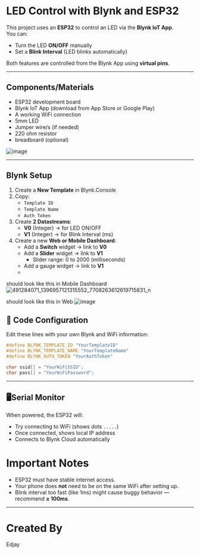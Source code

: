 # LED Control with Blynk and ESP32

This project uses an **ESP32** to control an LED via the **Blynk IoT App**.  
You can:
-  Turn the LED **ON/OFF** manually
- Set a **Blink Interval** (LED blinks automatically)

Both features are controlled from the Blynk App using **virtual pins**.

---

## Components/Materials
- ESP32 development board
- Blynk IoT App (download from App Store or Google Play)
- A working WiFi connection
- 5mm LED
- Jumper wire/s (if needed)
- 220 ohm resistor
- breadboard (optional)
  
![image](https://github.com/user-attachments/assets/d6339865-5796-4b32-9152-0d726fcabd7a)

---



## Blynk Setup

1. Create a **New Template** in Blynk.Console
2. Copy:
   - `Template ID`
   - `Template Name`
   - `Auth Token`
3. Create **2 Datastreams**:
   - **V0** (Integer) → for LED ON/OFF
   - **V1** (Integer) → for Blink Interval (ms)
4. Create a new **Web or Mobile Dashboard**:
   - Add a **Switch** widget → link to **V0**
   - Add a **Slider** widget → link to **V1**
     - Slider range: 0 to 2000 (milliseconds)
   - Add a gauge widget → link to **V1**
   - 
  should look like this in Mobile Dashboard
![491284071_1396957121315552_7708263612619715831_n](https://github.com/user-attachments/assets/83b2d495-c749-4f0c-be6b-25c192fc6223)

should look like this in Web
![image](https://github.com/user-attachments/assets/779f7e90-73dc-4277-abfd-27e4b537d6c2)

## 🔧 Code Configuration

Edit these lines with your own Blynk and WiFi information:

```cpp
#define BLYNK_TEMPLATE_ID "YourTemplateID"
#define BLYNK_TEMPLATE_NAME "YourTemplateName"
#define BLYNK_AUTH_TOKEN "YourAuthToken"

char ssid[] = "YourWiFiSSID";
char pass[] = "YourWiFiPassword";
```

---

## 🖥Serial Monitor

When powered, the ESP32 will:
- Try connecting to WiFi (shows dots `.....`)
- Once connected, shows local IP address
- Connects to Blynk Cloud automatically


# Important Notes
- ESP32 must have stable internet access.
- Your phone does **not** need to be on the same WiFi after setting up.
- Blink interval too fast (like 1ms) might cause buggy behavior — recommend **≥ 100ms**.

---
# Created By
Edjay
